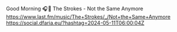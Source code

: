 Good Morning 🎧🎵 The Strokes - Not the Same Anymore  https://www.last.fm/music/The+Strokes/_/Not+the+Same+Anymore https://social.dfaria.eu/?hashtag=2024-05-11T06:00:04Z